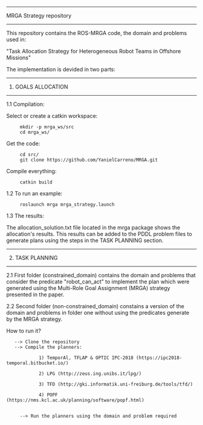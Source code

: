 ***************************************************************
MRGA Strategy repository                                       
***************************************************************

This repository contains the ROS-MRGA code, the domain and problems used in:

"Task Allocation Strategy for Heterogeneous Robot Teams in Offshore Missions"

The implementation is devided in two parts:


****************************
1. GOALS ALLOCATION
****************************

1.1 Compilation:

   Select or create a catkin workspace:

         mkdir -p mrga_ws/src
         cd mrga_ws/

   Get the code:

         cd src/
         git clone https://github.com/YanielCarreno/MRGA.git

   Compile everything:

         catkin build

1.2 To run an example:

         roslaunch mrga mrga_strategy.launch

1.3 The results:

The allocation_solution.txt file located in the mrga package shows the allocation's results. This results can be added to the PDDL problem files to generate plans using the steps in the TASK PLANNING section.


****************************
2. TASK PLANNING
****************************

2.1 First folder (constrained_domain) contains the domain and problems that consider 
   the predicate "robot_can_act" to implement the plan which were generated using the 
   Multi-Role Goal Assignment (MRGA) strategy presented in the paper.

2.2 Second folder (non-constrained_domain) constains a version of the domain and problems
   in folder one without using the predicates generate by  the MRGA strategy.
   
   How to run it?
   
       --> Clone the repository
       --> Compile the planners:
       
                1) TemporAl, TFLAP & OPTIC IPC-2018 (https://ipc2018-temporal.bitbucket.io/)
       
                2) LPG (http://zeus.ing.unibs.it/lpg/) 
                
                3) TFD (http://gki.informatik.uni-freiburg.de/tools/tfd/)
                
                4) POPF (https://nms.kcl.ac.uk/planning/software/popf.html)
                
                
         --> Run the planners using the domain and problem required
                
